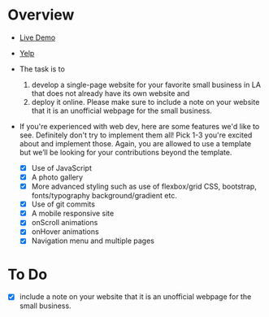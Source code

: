 # Overview

- [Live Demo](https://ben9543.github.io/snapacademy-assessment/)
- [Yelp](https://www.yelp.com/biz/tbaar-cerritos)

- The task is to 
    1. develop a single-page website for your favorite small business in LA that does not already have its own website and 
    2. deploy it online. Please make sure to include a note on your website that it is an unofficial webpage for the small business.

- If you're experienced with web dev, here are some features we'd like to see. Definitely don't try to implement them all! Pick 1-3 you're excited about and implement those. Again, you are allowed to use a template but we’ll be looking for your contributions beyond the template. 

    - [X] Use of JavaScript 
    - [X] A photo gallery
    - [X] More advanced styling such as use of flexbox/grid CSS, bootstrap, fonts/typography  background/gradient etc.
    - [X] Use of git commits
    - [X] A mobile responsive site
    - [X] onScroll animations
    - [X] onHover animations
    - [X] Navigation menu and multiple pages

# To Do

- [X] include a note on your website that it is an unofficial webpage for the small business.
